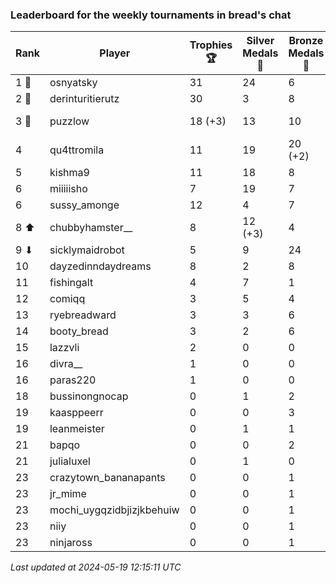 ### Leaderboard for the weekly tournaments in bread's chat
| Rank | Player | Trophies 🏆 | Silver Medals 🥈 | Bronze Medals 🥉 | Points |
|------|--------|-------------|------------------|------------------|--------|
| 1 🥇 | osnyatsky | 31 | 24 | 6 | 120.0 |
| 2 🥈 | derinturitierutz | 30 | 3 | 8 | 97.0 |
| 3 🥉 | puzzlow | 18 (+3) | 13 | 10 | 72.0 (+9.0) |
| 4 | qu4ttromila | 11 | 19 | 20 (+2) | 62.0 (+1.0) |
| 5 | kishma9 | 11 | 18 | 8 | 55.0 |
| 6 | miiiiisho | 7 | 19 | 7 | 43.5 |
| 6 | sussy_amonge | 12 | 4 | 7 | 43.5 |
| 8 ⬆| chubbyhamster__ | 8 | 12 (+3) | 4 | 38.0 (+3.0) |
| 9 ⬇| sicklymaidrobot | 5 | 9 | 24 | 36.0 |
| 10 | dayzedinndaydreams | 8 | 2 | 8 | 30.0 |
| 11 | fishingalt | 4 | 7 | 1 | 19.5 |
| 12 | comiqq | 3 | 5 | 4 | 16.0 |
| 13 | ryebreadward | 3 | 3 | 6 | 15.0 |
| 14 | booty_bread | 3 | 2 | 6 | 14.0 |
| 15 | lazzvli | 2 | 0 | 0 | 6.0 |
| 16 | divra__ | 1 | 0 | 0 | 3.0 |
| 16 | paras220 | 1 | 0 | 0 | 3.0 |
| 18 | bussinongnocap | 0 | 1 | 2 | 2.0 |
| 19 | kaasppeerr | 0 | 0 | 3 | 1.5 |
| 19 | leanmeister | 0 | 1 | 1 | 1.5 |
| 21 | bapqo | 0 | 0 | 2 | 1.0 |
| 21 | julialuxel | 0 | 1 | 0 | 1.0 |
| 23 | crazytown_bananapants | 0 | 0 | 1 | 0.5 |
| 23 | jr_mime | 0 | 0 | 1 | 0.5 |
| 23 | mochi_uygqzidbjizjkbehuiw | 0 | 0 | 1 | 0.5 |
| 23 | niiy | 0 | 0 | 1 | 0.5 |
| 23 | ninjaross | 0 | 0 | 1 | 0.5 |

_Last updated at 2024-05-19 12:15:11 UTC_
